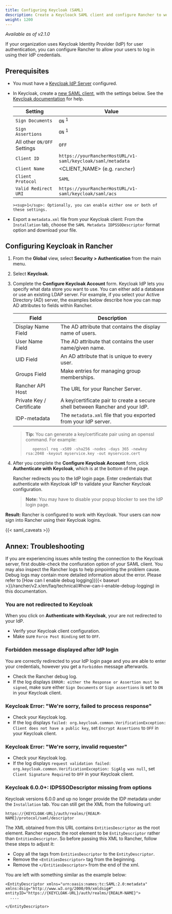 ```yaml
---
title: Configuring Keycloak (SAML)
description: Create a Keycloack SAML client and configure Rancher to work with Keycloak. By the end your users will be able to sign into Rancher using their Keycloak logins
weight: 1200
---
```

_Available as of v2.1.0_

If your organization uses Keycloak Identity Provider (IdP) for user authentication, you can configure Rancher to allow your users to log in using their IdP credentials.

## Prerequisites

- You must have a [Keycloak IdP Server](https://www.keycloak.org/docs/latest/server_installation/) configured.
- In Keycloak, create a [new SAML client](https://www.keycloak.org/docs/latest/server_admin/#saml-clients), with the settings below. See the [Keycloak documentation](https://www.keycloak.org/docs/latest/server_admin/#saml-clients) for help.

     Setting | Value    
     ------------|------------
      `Sign Documents` | `ON` <sup>1</sup>
      `Sign Assertions` | `ON` <sup>1</sup>
      All other `ON/OFF` Settings | `OFF`
      `Client ID` | `https://yourRancherHostURL/v1-saml/keycloak/saml/metadata`
      `Client Name` | <CLIENT_NAME> (e.g. `rancher`)
      `Client Protocol` | `SAML`
      `Valid Redirect URI` | `https://yourRancherHostURL/v1-saml/keycloak/saml/acs`

      ><sup>1</sup>: Optionally, you can enable either one or both of these settings.
- Export a `metadata.xml` file from your Keycloak client: 
  From the `Installation` tab, choose the `SAML Metadata IDPSSODescriptor` format option and download your file.


## Configuring Keycloak in Rancher


1.	From the **Global** view, select **Security > Authentication** from the main menu.

1.	Select **Keycloak**.

1.	Complete the **Configure Keycloak Account** form. Keycloak IdP lets you specify what data store you want to use. You can either add a database or use an existing LDAP server. For example, if you select your Active Directory (AD) server, the examples below describe how you can map AD attributes to fields within Rancher.


    | Field                     | Description                                                                   |
    | ------------------------- | ----------------------------------------------------------------------------- |
    | Display Name Field        | The AD attribute that contains the display name of users.                     |
    | User Name Field           | The AD attribute that contains the user name/given name.                      |
    | UID Field                 | An AD attribute that is unique to every user.                                 |
    | Groups Field              | Make entries for managing group memberships.                                  |
    | Rancher API Host          | The URL for your Rancher Server.                                              |
    | Private Key / Certificate | A key/certificate pair to create a secure shell between Rancher and your IdP. |
    | IDP-metadata              | The `metadata.xml` file that you exported from your IdP server.               |

    >**Tip:** You can generate a key/certificate pair using an openssl command. For example:
    >    
    >        openssl req -x509 -sha256 -nodes -days 365 -newkey rsa:2048 -keyout myservice.key -out myservice.cert


1. After you complete the **Configure Keycloak Account** form, click **Authenticate with Keycloak**, which is at the bottom of the page.

    Rancher redirects you to the IdP login page. Enter credentials that authenticate with Keycloak IdP to validate your Rancher Keycloak configuration.

    >**Note:** You may have to disable your popup blocker to see the IdP login page.

**Result:** Rancher is configured to work with Keycloak. Your users can now sign into Rancher using their Keycloak logins.

{{< saml_caveats >}}

## Annex: Troubleshooting

If you are experiencing issues while testing the connection to the Keycloak server, first double-check the confiuration option of your SAML client. You may also inspect the Rancher logs to help pinpointing the problem cause. Debug logs may contain more detailed information about the error. Please refer to [How can I enable debug logging]({{< baseurl >}}/rancher/v2.x/en/faq/technical/#how-can-i-enable-debug-logging) in this documentation.

### You are not redirected to Keycloak

When you click on **Authenticate with Keycloak**, your are not redirected to your IdP.

  * Verify your Keycloak client configuration.
  * Make sure `Force Post Binding` set to `OFF`.


### Forbidden message displayed after IdP login

You are correctly redirected to your IdP login page and you are able to enter your credentials, however you get a `Forbidden` message afterwards.

  * Check the Rancher debug log.
  * If the log displays `ERROR: either the Response or Assertion must be signed`, make sure either `Sign Documents` or `Sign assertions` is set to `ON` in your Keycloak client.

### Keycloak Error: "We're sorry, failed to process response"

  * Check your Keycloak log.
  * If the log displays `failed: org.keycloak.common.VerificationException: Client does not have a public key`, set `Encrypt Assertions` to `OFF` in your Keycloak client.

### Keycloak Error: "We're sorry, invalid requester"

  * Check your Keycloak log.
  * If the log displays `request validation failed: org.keycloak.common.VerificationException: SigAlg was null`, set `Client Signature Required` to `OFF` in your Keycloak client.
  
### Keycloak 6.0.0+: IDPSSODescriptor missing from options

Keycloak versions 6.0.0 and up no longer provide the IDP metadata under the `Installation` tab. 
You can still get the XML from the following url:

`https://{KEYCLOAK-URL}/auth/realms/{REALM-NAME}/protocol/saml/descriptor`

The XML obtained from this URL contains `EntitiesDescriptor` as the root element. Rancher expects the root element to be `EntityDescriptor` rather than `EntitiesDescriptor`. So before passing this XML to Rancher, follow these steps to adjust it:

  * Copy all the tags from `EntitiesDescriptor` to the `EntityDescriptor`.
  * Remove the `<EntitiesDescriptor>` tag from the beginning.
  * Remove the `</EntitiesDescriptor>` from the end of the xml.

You are left with something similar as the example below:

```
<EntityDescriptor xmlns="urn:oasis:names:tc:SAML:2.0:metadata" xmlns:dsig="http://www.w3.org/2000/09/xmldsig#" entityID="https://{KEYCLOAK-URL}/auth/realms/{REALM-NAME}">
  ....

</EntityDescriptor>
```

